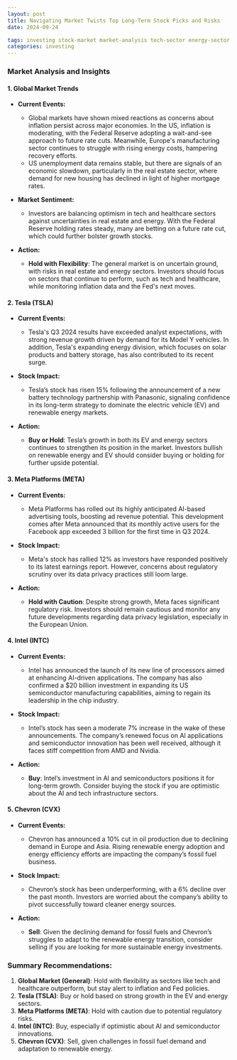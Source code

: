 ```yaml
---
layout: post
title: Navigating Market Twists Top Long-Term Stock Picks and Risks
date: 2024-09-24

tags: investing stock-market market-analysis tech-sector energy-sector Tesla Meta Intel Chevron AI-sector financial-advice stock-recommendations buy-hold-sell US-economy inflation Federal-Reserve renewable-energy semiconductor-industry electric-vehicles
categories: investing
---
```

### Market Analysis and Insights

#### 1. **Global Market Trends**
   - **Current Events:**
     - Global markets have shown mixed reactions as concerns about inflation persist across major economies. In the US, inflation is moderating, with the Federal Reserve adopting a wait-and-see approach to future rate cuts. Meanwhile, Europe's manufacturing sector continues to struggle with rising energy costs, hampering recovery efforts.
     - US unemployment data remains stable, but there are signals of an economic slowdown, particularly in the real estate sector, where demand for new housing has declined in light of higher mortgage rates.

   - **Market Sentiment:**
     - Investors are balancing optimism in tech and healthcare sectors against uncertainties in real estate and energy. With the Federal Reserve holding rates steady, many are betting on a future rate cut, which could further bolster growth stocks.

   - **Action:**
     - **Hold with Flexibility**: The general market is on uncertain ground, with risks in real estate and energy sectors. Investors should focus on sectors that continue to perform, such as tech and healthcare, while monitoring inflation data and the Fed's next moves.

#### 2. **Tesla (TSLA)**
   - **Current Events:**
     - Tesla's Q3 2024 results have exceeded analyst expectations, with strong revenue growth driven by demand for its Model Y vehicles. In addition, Tesla's expanding energy division, which focuses on solar products and battery storage, has also contributed to its recent surge.

   - **Stock Impact:**
     - Tesla’s stock has risen 15% following the announcement of a new battery technology partnership with Panasonic, signaling confidence in its long-term strategy to dominate the electric vehicle (EV) and renewable energy markets.

   - **Action:**
     - **Buy or Hold**: Tesla’s growth in both its EV and energy sectors continues to strengthen its position in the market. Investors bullish on renewable energy and EV should consider buying or holding for further upside potential.

#### 3. **Meta Platforms (META)**
   - **Current Events:**
     - Meta Platforms has rolled out its highly anticipated AI-based advertising tools, boosting ad revenue potential. This development comes after Meta announced that its monthly active users for the Facebook app exceeded 3 billion for the first time in Q3 2024.

   - **Stock Impact:**
     - Meta's stock has rallied 12% as investors have responded positively to its latest earnings report. However, concerns about regulatory scrutiny over its data privacy practices still loom large.

   - **Action:**
     - **Hold with Caution**: Despite strong growth, Meta faces significant regulatory risk. Investors should remain cautious and monitor any future developments regarding data privacy legislation, especially in the European Union.

#### 4. **Intel (INTC)**
   - **Current Events:**
     - Intel has announced the launch of its new line of processors aimed at enhancing AI-driven applications. The company has also confirmed a $20 billion investment in expanding its US semiconductor manufacturing capabilities, aiming to regain its leadership in the chip industry.

   - **Stock Impact:**
     - Intel’s stock has seen a moderate 7% increase in the wake of these announcements. The company’s renewed focus on AI applications and semiconductor innovation has been well received, although it faces stiff competition from AMD and Nvidia.

   - **Action:**
     - **Buy**: Intel’s investment in AI and semiconductors positions it for long-term growth. Consider buying the stock if you are optimistic about the AI and tech infrastructure sectors.

#### 5. **Chevron (CVX)**
   - **Current Events:**
     - Chevron has announced a 10% cut in oil production due to declining demand in Europe and Asia. Rising renewable energy adoption and energy efficiency efforts are impacting the company’s fossil fuel business.

   - **Stock Impact:**
     - Chevron’s stock has been underperforming, with a 6% decline over the past month. Investors are worried about the company’s ability to pivot successfully toward cleaner energy sources.

   - **Action:**
     - **Sell**: Given the declining demand for fossil fuels and Chevron’s struggles to adapt to the renewable energy transition, consider selling if you are looking for more sustainable energy investments.

### Summary Recommendations:

1. **Global Market (General)**: Hold with flexibility as sectors like tech and healthcare outperform, but stay alert to inflation and Fed policies.
2. **Tesla (TSLA)**: Buy or hold based on strong growth in the EV and energy sectors.
3. **Meta Platforms (META)**: Hold with caution due to potential regulatory risks.
4. **Intel (INTC)**: Buy, especially if optimistic about AI and semiconductor innovations.
5. **Chevron (CVX)**: Sell, given challenges in fossil fuel demand and adaptation to renewable energy.
